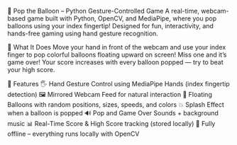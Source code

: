 🎈 Pop the Balloon – Python Gesture-Controlled Game
A real-time, webcam-based game built with Python, OpenCV, and MediaPipe, where you pop balloons using your index fingertip! Designed for fun, interactivity, and hands-free gaming using hand gesture recognition.

🧠 What It Does
Move your hand in front of the webcam and use your index finger to pop colorful balloons floating upward on screen! Miss one and it’s game over! Your score increases with every balloon popped — try to beat your high score.

🚀 Features
🖐️ Hand Gesture Control using MediaPipe Hands (index fingertip detection)
🖼️ Mirrored Webcam Feed for natural interaction
🎈 Floating Balloons with random positions, sizes, speeds, and colors
💥 Splash Effect when a balloon is popped
🔊 Pop and Game Over Sounds + background music
📊 Real-Time Score & High Score tracking (stored locally)
🤖 Fully offline – everything runs locally with OpenCV

